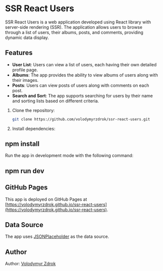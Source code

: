 # SSR React Users

SSR React Users is a web application developed using React library with server-side rendering (SSR). The application allows users to browse through a list of users, their albums, posts, and comments, providing dynamic data display.

## Features

- **User List**: Users can view a list of users, each having their own detailed profile page.
- **Albums**: The app provides the ability to view albums of users along with their images.
- **Posts**: Users can view posts of users along with comments on each post.
- **Search and Sort**: The app supports searching for users by their name and sorting lists based on different criteria.

1. Clone the repository:

   ```bash
   git clone https://github.com/volodymyrzdrok/ssr-react-users.git
   ```

2. Install dependencies:

## npm install

Run the app in development mode with the following command:

## npm run dev

## GitHub Pages

This app is deployed on GitHub Pages at [https://volodymyrzdrok.github.io/ssr-react-users](https://volodymyrzdrok.github.io/ssr-react-users).

## Data Source

The app uses [JSONPlaceholder](https://jsonplaceholder.typicode.com/) as the data source.

## Author

Author: [Volodymyr Zdrok](https://github.com/volodymyrzdrok)
